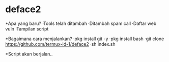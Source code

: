 # deface2
*Apa yang baru?
·Tools telah ditambah
·Ditambah spam call
·Daftar web vuln
·Tampilan script

*Bagaimana cara menjalankan?
·pkg install git -y
·pkg install bash
·git clone https://github.com/termux-id-1/deface2
·sh index.sh

*Script akan berjalan..

